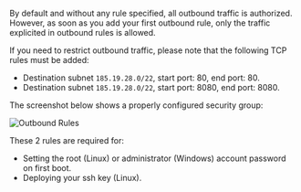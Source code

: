 By default and without any rule specified, all outbound traffic is authorized.
However, as soon as you add your first outbound rule, only the traffic
explicited in outbound rules is allowed.

If you need to restrict outbound traffic, please note that the following TCP
rules must be added:

* Destination subnet `185.19.28.0/22`, start port: 80, end port: 80.
* Destination subnet `185.19.28.0/22`, start port: 8080, end port: 8080.

The screenshot below shows a properly configured security group:

![Outbound Rules](/static/images/kb/Outbound_traffic_rules.png)

These 2 rules are required for:

* Setting the root (Linux) or administrator (Windows) account password on
  first boot.
* Deploying your ssh key (Linux).
